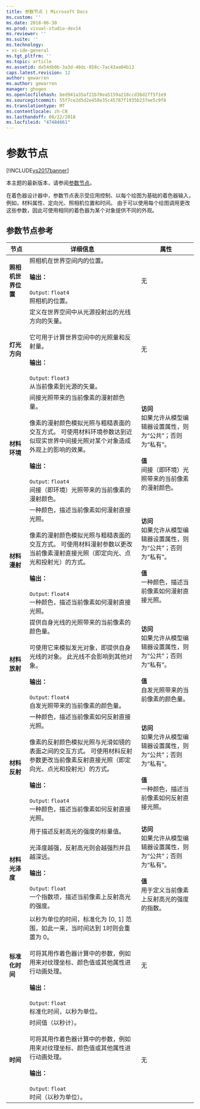 ```yaml
---
title: 参数节点 | Microsoft Docs
ms.custom: ''
ms.date: 2018-06-30
ms.prod: visual-studio-dev14
ms.reviewer: ''
ms.suite: ''
ms.technology:
- vs-ide-general
ms.tgt_pltfrm: ''
ms.topic: article
ms.assetid: da54db0b-3a3d-48dc-858c-7ac43aa04b13
caps.latest.revision: 12
author: gewarren
ms.author: gewarren
manager: ghogen
ms.openlocfilehash: bed941a35af21b78ea5159a218ccd36d2ff5f1e9
ms.sourcegitcommit: 55f7ce2d5d2e458e35c45787f1935b237ee5c9f8
ms.translationtype: MT
ms.contentlocale: zh-CN
ms.lasthandoff: 08/22/2018
ms.locfileid: "47484661"
---
```

# <a name="parameter-nodes"></a>参数节点
[!INCLUDE[vs2017banner](../includes/vs2017banner.md)]

本主题的最新版本，请参阅[参数节点](https://docs.microsoft.com/visualstudio/designers/parameter-nodes)。  
  
在着色器设计器中，参数节点表示受应用控制、以每个绘图为基础的着色器输入，例如，材料属性、定向光、照相机位置和时间。 由于可以使用每个绘图调用更改这些参数，因此可使用相同的着色器为某个对象提供不同的外观。  
  
## <a name="parameter-node-reference"></a>参数节点参考  
  
|节点|详细信息|属性|  
|----------|-------------|----------------|  
|**照相机世界位置**|照相机在世界空间内的位置。<br /><br /> **输出：**<br /><br /> `Output`: `float4`<br /> 照相机的位置。|无|  
|**灯光方向**|定义在世界空间中从光源投射出的光线方向的矢量。<br /><br /> 它可用于计算世界空间中的光照量和反射量。<br /><br /> **输出：**<br /><br /> `Output`: `float3`<br /> 从当前像素到光源的矢量。|无|  
|**材料环境**|间接光照带来的当前像素的漫射颜色量。<br /><br /> 像素的漫射颜色模拟光照与粗糙表面的交互方式。 可使用材料环境参数达到近似现实世界中间接光照对某个对象造成外观上的影响的效果。<br /><br /> **输出：**<br /><br /> `Output`: `float4`<br /> 间接（即环境）光照带来的当前像素的漫射颜色。|**访问**<br /> 如果允许从模型编辑器设置属性，则为“公共”；否则为“私有”。<br /><br /> **值**<br /> 间接（即环境）光照带来的当前像素的漫射颜色。|  
|**材料漫射**|一种颜色，描述当前像素如何漫射直接光照。<br /><br /> 像素的漫射颜色模拟光照与粗糙表面的交互方式。 可使用材料漫射参数以更改当前像素漫射直接光照（即定向光、点光和投射光）的方式。<br /><br /> **输出：**<br /><br /> `Output`: `float4`<br /> 一种颜色，描述当前像素如何漫射直接光照。|**访问**<br /> 如果允许从模型编辑器设置属性，则为“公共”；否则为“私有”。<br /><br /> **值**<br /> 一种颜色，描述当前像素如何漫射直接光照。|  
|**材料放射**|提供自身光线的光照带来的当前像素的颜色量。<br /><br /> 可使用它来模拟发光对象，即提供自身光线的对象。 此光线不会影响到其他对象。<br /><br /> **输出：**<br /><br /> `Output`: `float4`<br /> 自发光照带来的当前像素的颜色量。|**访问**<br /> 如果允许从模型编辑器设置属性，则为“公共”；否则为“私有”。<br /><br /> **值**<br /> 自发光照带来的当前像素的颜色量。|  
|**材料反射**|一种颜色，描述当前像素如何反射直接光照。<br /><br /> 像素的反射颜色模拟光照与光滑如镜的表面之间的交互方式。 可使用材料反射参数更改当前像素反射直接光照（即定向光、点光和投射光）的方式。<br /><br /> **输出：**<br /><br /> `Output`: `float4`<br /> 一种颜色，描述当前像素如何反射直接光照。|**访问**<br /> 如果允许从模型编辑器设置属性，则为“公共”；否则为“私有”。<br /><br /> **值**<br /> 一种颜色，描述当前像素如何反射直接光照。|  
|**材料光泽度**|用于描述反射高光的强度的标量值。<br /><br /> 光泽度越强，反射高光则会越强烈并且越深远。<br /><br /> **输出：**<br /><br /> `Output`: `float`<br /> 一个指数项，描述当前像素上反射高光的强度。|**访问**<br /> 如果允许从模型编辑器设置属性，则为“公共”；否则为“私有”。<br /><br /> **值**<br /> 用于定义当前像素上反射高光的强度的指数。|  
|**标准化时间**|以秒为单位的时间，标准化为 [0, 1] 范围，如此一来，当时间达到 1时则会重置为 0。<br /><br /> 可将其用作着色器计算中的参数，例如用来对纹理坐标、颜色值或其他属性进行动画处理。<br /><br /> **输出：**<br /><br /> `Output`: `float`<br /> 标准化时间，以秒为单位。|无|  
|**时间**|时间值（以秒计）。<br /><br /> 可将其用作着色器计算中的参数，例如用来对纹理坐标、颜色值或其他属性进行动画处理。<br /><br /> **输出：**<br /><br /> `Output`: `float`<br /> 时间（以秒为单位）。|无|



